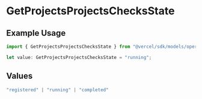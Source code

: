 # GetProjectsProjectsChecksState

## Example Usage

```typescript
import { GetProjectsProjectsChecksState } from "@vercel/sdk/models/operations/getprojects.js";

let value: GetProjectsProjectsChecksState = "running";
```

## Values

```typescript
"registered" | "running" | "completed"
```